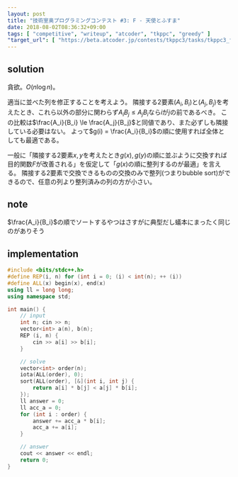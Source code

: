 ```yaml
---
layout: post
title: "技術室奥プログラミングコンテスト #3: F - 天使とふすま"
date: 2018-08-02T08:36:32+09:00
tags: [ "competitive", "writeup", "atcoder", "tkppc", "greedy" ]
"target_url": [ "https://beta.atcoder.jp/contests/tkppc3/tasks/tkppc3_f" ]
---
```


## solution

貪欲。$O(n \log n)$。

適当に並べた列を修正することを考えよう。
隣接する$2$要素$(A_i, B_i)$と$(A_j, B_j)$を考えたとき、これら以外の部分に関わらず$A_i B_j \le A_j B_i$なら$i$が$j$の前であるべき。
この比較は$\frac{A_i}{B_i} \le \frac{A_j}{B_j}$と同値であり、また必ずしも隣接している必要はない。
よって$g(i) = \frac{A_i}{B_i}$の順に使用すれば全体としても最適である。

一般に「隣接する$2$要素$x, y$を考えたとき$g(x), g(y)$の順に並ぶように交換すれば目的関数$F$が改善される」を仮定して「$g(x)$の順に整列するのが最適」を言える。
隣接する$2$要素で交換できるものの交換のみで整列(つまりbubble sort)ができるので、任意の列より整列済みの列の方が小さい。

## note

$\frac{A_i}{B_i}$の順でソートするやつはさすがに典型だし蟻本にまったく同じのがありそう

## implementation

``` c++
#include <bits/stdc++.h>
#define REP(i, n) for (int i = 0; (i) < int(n); ++ (i))
#define ALL(x) begin(x), end(x)
using ll = long long;
using namespace std;

int main() {
    // input
    int n; cin >> n;
    vector<int> a(n), b(n);
    REP (i, n) {
        cin >> a[i] >> b[i];
    }

    // solve
    vector<int> order(n);
    iota(ALL(order), 0);
    sort(ALL(order), [&](int i, int j) {
        return a[i] * b[j] < a[j] * b[i];
    });
    ll answer = 0;
    ll acc_a = 0;
    for (int i : order) {
        answer += acc_a * b[i];
        acc_a += a[i];
    }

    // answer
    cout << answer << endl;
    return 0;
}
```
